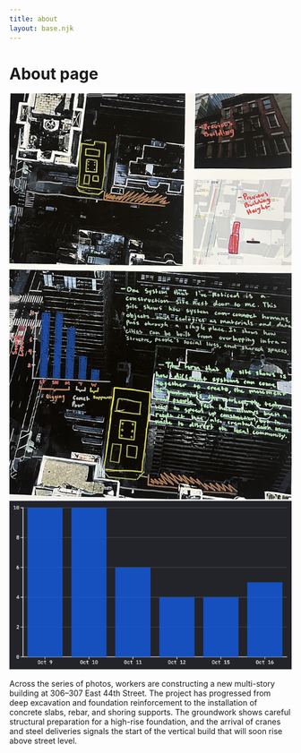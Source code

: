 ```yaml
---
title: about 
layout: base.njk
---
```


# About page 

<div class="image-row">
<img src="/Photos/Poster1.png" alt="First Photo" class="about-image">
<img src="/Photos/Data.png" alt="First Photo" class="SoundLevel-image">
</div>

Across the series of photos, workers are constructing a new multi-story building at 306–307 East 44th Street. The project has progressed from deep excavation and foundation reinforcement to the installation of concrete slabs, rebar, and shoring supports. The groundwork shows careful structural preparation for a high-rise foundation, and the arrival of cranes and steel deliveries signals the start of the vertical build that will soon rise above street level.